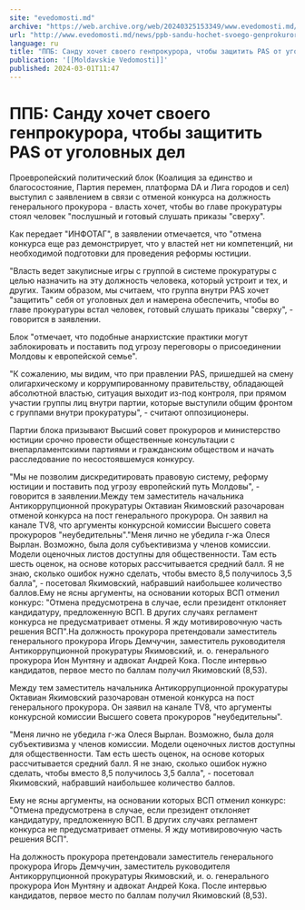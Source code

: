 ```yaml
---
site: "evedomosti.md"
archive: "https://web.archive.org/web/20240325153349/www.evedomosti.md/news/ppb-sandu-hochet-svoego-genprokurora-chtoby-zashitit-pas-ot"
url: "http://www.evedomosti.md/news/ppb-sandu-hochet-svoego-genprokurora-chtoby-zashitit-pas-ot"
language: ru
title: "ППБ: Санду хочет своего генпрокурора, чтобы защитить PAS от уголовных дел"
publication: '[[Moldavskie Vedomosti]]'
published: 2024-03-01T11:47
---
```


# ППБ: Санду хочет своего генпрокурора, чтобы защитить PAS от уголовных дел

Проевропейский политический блок (Коалиция за единство и благосостояние, Партия перемен, платформа DA и Лига городов и сел) выступил с заявлением в связи с отменой конкурса на должность генерального прокурора - власть хочет, чтобы во главе прокуратуры стоял человек "послушный и готовый слушать приказы "сверху".

Как передает "ИНФОТАГ", в заявлении отмечается, что "отмена конкурса еще раз демонстрирует, что у властей нет ни компетенций, ни необходимой подготовки для проведения реформы юстиции.

"Власть ведет закулисные игры с группой в системе прокуратуры с целью назначить на эту должность человека, который устроит и тех, и других. Таким образом, мы считаем, что группа внутри PAS хочет "защитить" себя от уголовных дел и намерена обеспечить, чтобы во главе прокуратуры встал человек, готовый слушать приказы "сверху", - говорится в заявлении.

Блок "отмечает, что подобные анархистские практики могут заблокировать и поставить под угрозу переговоры о присоединении Молдовы к европейской семье".

"К сожалению, мы видим, что при правлении PAS, пришедшей на смену олигархическому и коррумпированному правительству, обладающей абсолютной властью, ситуация выходит из-под контроля, при прямом участии группы лиц внутри партии, которые выступили общим фронтом с группами внутри прокуратуры", - считают оппозиционеры.

Партии блока призывают Высший совет прокуроров и министерство юстиции срочно провести общественные консультации с внепарламентскими партиями и гражданским обществом и начать расследование по несостоявшемуся конкурсу.

"Мы не позволим дискредитировать правовую систему, реформу юстиции и поставить под угрозу европейский путь Молдовы", - говорится в заявлении.Между тем заместитель начальника Антикоррупционной прокуратуры Октавиан Якимовский разочарован отменой конкурса на пост генерального прокурора. Он заявил на канале TV8, что аргументы конкурсной комиссии Высшего совета прокуроров "неубедительны"."Меня лично не убедила г-жа Олеся Вырлан. Возможно, была доля субъективизма у членов комиссии. Модели оценочных листов доступны для общественности. Там есть шесть оценок, на основе которых рассчитывается средний балл. Я не знаю, сколько ошибок нужно сделать, чтобы вместо 8,5 получилось 3,5 балла", - посетовал Якимовский, набравший наибольшее количество баллов.Ему не ясны аргументы, на основании которых ВСП отменил конкурс: "Отмена предусмотрена в случае, если президент отклоняет кандидатуру, предложенную ВСП. В других случаях регламент конкурса не предусматривает отмены. Я жду мотивировочную часть решения ВСП".На должность прокурора претендовали заместитель генерального прокурора Игорь Демчучин, заместитель руководителя Антикоррупционной прокуратуры Якимовский, и. о. генерального прокурора Ион Мунтяну и адвокат Андрей Кока. После интервью кандидатов, первое место по баллам получил Якимовский (8,53).

Между тем заместитель начальника Антикоррупционной прокуратуры Октавиан Якимовский разочарован отменой конкурса на пост генерального прокурора. Он заявил на канале TV8, что аргументы конкурсной комиссии Высшего совета прокуроров "неубедительны".

"Меня лично не убедила г-жа Олеся Вырлан. Возможно, была доля субъективизма у членов комиссии. Модели оценочных листов доступны для общественности. Там есть шесть оценок, на основе которых рассчитывается средний балл. Я не знаю, сколько ошибок нужно сделать, чтобы вместо 8,5 получилось 3,5 балла", - посетовал Якимовский, набравший наибольшее количество баллов.

Ему не ясны аргументы, на основании которых ВСП отменил конкурс: "Отмена предусмотрена в случае, если президент отклоняет кандидатуру, предложенную ВСП. В других случаях регламент конкурса не предусматривает отмены. Я жду мотивировочную часть решения ВСП".

На должность прокурора претендовали заместитель генерального прокурора Игорь Демчучин, заместитель руководителя Антикоррупционной прокуратуры Якимовский, и. о. генерального прокурора Ион Мунтяну и адвокат Андрей Кока. После интервью кандидатов, первое место по баллам получил Якимовский (8,53).